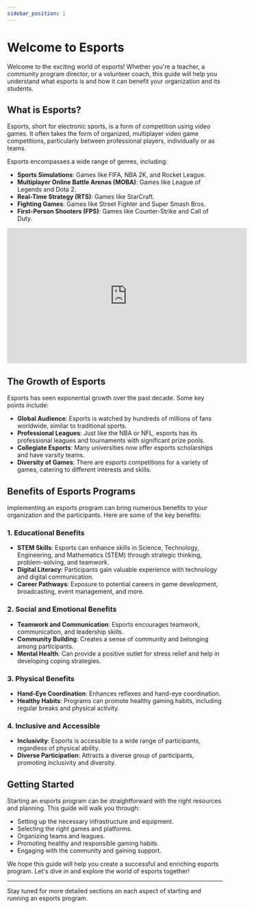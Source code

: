 ```yaml
---
sidebar_position: 1
---
```


# Welcome to Esports

Welcome to the exciting world of esports! Whether you're a teacher, a community program director, or a volunteer coach, this guide will help you understand what esports is and how it can benefit your organization and its students.

## What is Esports?

Esports, short for electronic sports, is a form of competition using video games. It often takes the form of organized, multiplayer video game competitions, particularly between professional players, individually or as teams.

Esports encompasses a wide range of genres, including:

- **Sports Simulations**: Games like FIFA, NBA 2K, and Rocket League.
- **Multiplayer Online Battle Arenas (MOBA)**: Games like League of Legends and Dota 2.
- **Real-Time Strategy (RTS)**: Games like StarCraft.
- **Fighting Games**: Games like Street Fighter and Super Smash Bros.
- **First-Person Shooters (FPS)**: Games like Counter-Strike and Call of Duty.

<iframe width="560" height="315" src="https://www.youtube.com/embed/LH-n599pk2k" frameborder="0" allow="accelerometer; autoplay; clipboard-write; encrypted-media; gyroscope; picture-in-picture" allowfullscreen></iframe>

## The Growth of Esports

Esports has seen exponential growth over the past decade. Some key points include:

- **Global Audience**: Esports is watched by hundreds of millions of fans worldwide, similar to traditional sports.
- **Professional Leagues**: Just like the NBA or NFL, esports has its professional leagues and tournaments with significant prize pools.
- **Collegiate Esports**: Many universities now offer esports scholarships and have varsity teams.
- **Diversity of Games**: There are esports competitions for a variety of games, catering to different interests and skills.

## Benefits of Esports Programs

Implementing an esports program can bring numerous benefits to your organization and the participants. Here are some of the key benefits:

### 1. Educational Benefits

- **STEM Skills**: Esports can enhance skills in Science, Technology, Engineering, and Mathematics (STEM) through strategic thinking, problem-solving, and teamwork.
- **Digital Literacy**: Participants gain valuable experience with technology and digital communication.
- **Career Pathways**: Exposure to potential careers in game development, broadcasting, event management, and more.

### 2. Social and Emotional Benefits

- **Teamwork and Communication**: Esports encourages teamwork, communication, and leadership skills.
- **Community Building**: Creates a sense of community and belonging among participants.
- **Mental Health**: Can provide a positive outlet for stress relief and help in developing coping strategies.

### 3. Physical Benefits

- **Hand-Eye Coordination**: Enhances reflexes and hand-eye coordination.
- **Healthy Habits**: Programs can promote healthy gaming habits, including regular breaks and physical activity.

### 4. Inclusive and Accessible

- **Inclusivity**: Esports is accessible to a wide range of participants, regardless of physical ability.
- **Diverse Participation**: Attracts a diverse group of participants, promoting inclusivity and diversity.

## Getting Started

Starting an esports program can be straightforward with the right resources and planning. This guide will walk you through:

- Setting up the necessary infrastructure and equipment.
- Selecting the right games and platforms.
- Organizing teams and leagues.
- Promoting healthy and responsible gaming habits.
- Engaging with the community and gaining support.

We hope this guide will help you create a successful and enriching esports program. Let's dive in and explore the world of esports together!

---

Stay tuned for more detailed sections on each aspect of starting and running an esports program.